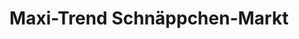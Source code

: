 ---
title: "Maxi-Trend Schnäppchen-Markt"
url: /wurzen/maxi-trend-schnaeppchen-markt/
shop: Spielzeug
---